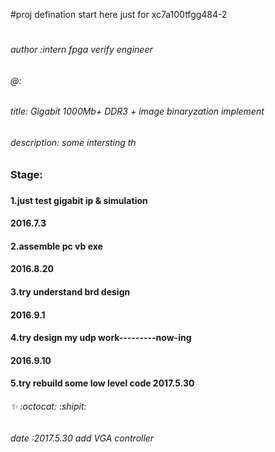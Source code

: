 
#proj defination start here just for xc7a100tfgg484-2<h1>
###### author :intern fpga verify engineer 

###### @: 
###### title: Gigabit 1000Mb+ DDR3 + image binaryzation implement 
###### description: some intersting th
### Stage:<h3>
#### 1.just test gigabit ip & simulation<h4> 2016.7.3
#### 2.assemble pc vb exe<h4> 2016.8.20
#### 3.try understand brd design<h4> 2016.9.1
#### 4.try design my udp work---------now-ing <h4> 2016.9.10
#### 5.try rebuild some low level code 2017.5.30
#### 



######  :sparkles: :octocat: :shipit:
###### date :2017.5.30 add VGA controller
#

